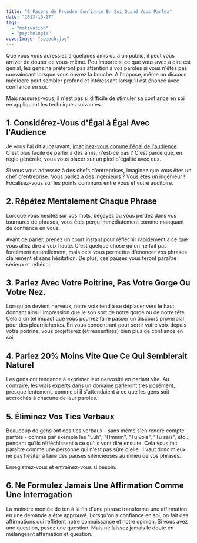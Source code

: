 ```yaml
---
title: "6 Façons de Prendre Confiance En Soi Quand Vous Parlez"
date: "2013-10-17"
tags:
  - "motivation"
  - "psychologie"
coverImage: "speech.jpg"
---
```


Que vous vous adressiez à quelques amis ou à un public, il peut vous arriver de douter de vous-même. Peu importe si ce que vous avez à dire est génial, les gens ne prêteront pas attention à vos paroles si vous n'êtes pas convaincant lorsque vous ouvrez la bouche. A l'oppose, même un discous médiocre peut sembler profond et intéressant lorsqu'il est énoncé avec confiance en soi.<!--more-->

Mais rassurez-vous, il n'est pas si difficile de stimuler sa confiance en soi en appliquant les techniques suivantes.

## 1\. Considérez-Vous d'Égal à Égal Avec l'Audience

Je vous l'ai dit auparavant, [imaginez-vous comme l'égal de l'audience](/devenez-confiant-lorsque-parlez-en-public/). C'est plus facile de parler à des amis, n'est-ce pas ? C'est parce que, en règle générale, vous vous placer sur un pied d'égalité avec eux.

Si vous vous adressez à des chefs d'entreprises, imaginez que vous êtes un chef d'entreprise. Vous parlez à des ingénieurs ? Vous êtes un ingénieur ! Focalisez-vous sur les points communs entre vous et votre auditoire.

## 2\. Répétez Mentalement Chaque Phrase

Lorsque vous hésitez sur vos mots, bégayez ou vous perdez dans vos tournures de phrases, vous êtes perçu immédiatement comme manquant de confiance en vous.

Avant de parler, prenez un court instant pour réfléchir rapidement à ce que vous allez dire à voix haute. C'est quelque chose qu'on ne fait pas forcément naturellement, mais cela vous permettra d'énoncer vos phrases clairement et sans hésitation. De plus, ces pauses vous feront paraître sérieux et réfléchi.

## 3\. Parlez Avec Votre Poitrine, Pas Votre Gorge Ou Votre Nez.

Lorsqu'on devient nerveux, notre voix tend à se déplacer vers le haut, donnant ainsi l'impression que le son sort de notre gorge ou de notre tête. Cela a un tel impact que vous pourrez faire passer un discours proverbial pour des pleurnicheries. En vous concentrant pour sortir votre voix depuis votre poitrine, vous projetterez (et ressentirez) bien plus de confiance en soi.

## 4\. Parlez 20% Moins Vite Que Ce Qui Semblerait Naturel

Les gens ont tendance à exprimer leur nervosité en parlant vite. Au contraire, les vrais experts dans un domaine parleront très posément, presque lentement, comme si il s'attendaient à ce que les gens soit accrochés à chacune de leur paroles.

## 5\. Éliminez Vos Tics Verbaux

Beaucoup de gens ont des tics verbaux - sans même s'en rendre compte parfois - comme par exemple les "Euh", "Hmmm", "Tu vois", "Tu sais", etc... pendant qu'ils réfléchissent à ce qu'ils vont dire ensuite. Cela vous fait paraître comme une personne qui n'est pas sûre d'elle. Il vaut donc mieux ne pas hésiter à faire des pauses silencieuses au milieu de vos phrases.

Enregistrez-vous et entraînez-vous si besoin.

## 6\. Ne Formulez Jamais Une Affirmation Comme Une Interrogation

La moindre montée de ton à la fin d'une phrase transforme une affirmation en une demande a être approuvé. Lorsqu'on a confiance en soi, on fait des affirmations qui reflètent notre connaissance et notre opinion. Si vous avez une question, posez une question. Mais ne laissez jamais le doute en mélangeant affirmation et question.

